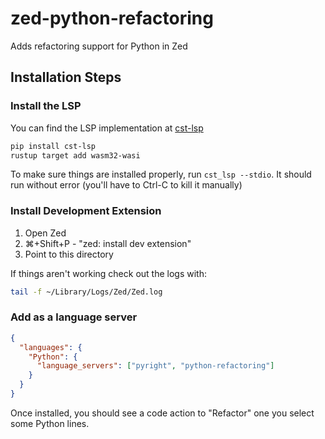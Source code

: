 # zed-python-refactoring
Adds refactoring support for Python in Zed

## Installation Steps

### Install the LSP

You can find the LSP implementation at [cst-lsp](https://github.com/rowillia/cst-lsp)

```bash
pip install cst-lsp
rustup target add wasm32-wasi
```

To make sure things are installed properly, run `cst_lsp --stdio`.
It should run without error (you'll have to Ctrl-C to kill it manually)


### Install Development Extension

1. Open Zed
2. ⌘+Shift+P - "zed: install dev extension"
3. Point to this directory

If things aren't working check out the logs with:

```bash
tail -f ~/Library/Logs/Zed/Zed.log
```

### Add as a language server
```json
{
  "languages": {
    "Python": {
      "language_servers": ["pyright", "python-refactoring"]
    }
  }
}
```

Once installed, you should see a code action to "Refactor" one you select some Python lines.
